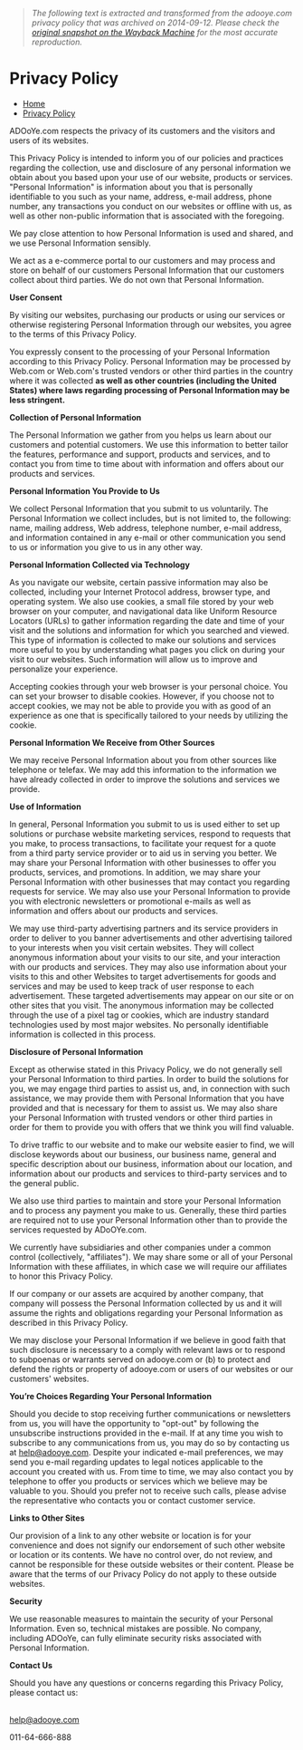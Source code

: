 > *The following text is extracted and transformed from the adooye.com privacy policy that was archived on 2014-09-12. Please check the [original snapshot on the Wayback Machine](https://web.archive.org/web/20140912072531id_/http%3A//adooye.com/index.php%3Froute%3Dinformation/information%26information_id%3D3) for the most accurate reproduction.*

# Privacy Policy

  * [Home](http://adooye.com/index.php?route=common/home)
  * [Privacy Policy](http://adooye.com/index.php?route=information/information&information_id=3)



ADOoYe.com respects the privacy of its customers and the visitors and users of its websites.

This Privacy Policy is intended to inform you of our policies and practices regarding the collection, use and disclosure of any personal information we obtain about you based upon your use of our website, products or services. "Personal Information" is information about you that is personally identifiable to you such as your name, address, e-mail address, phone number, any transactions you conduct on our websites or offline with us, as well as other non-public information that is associated with the foregoing.

We pay close attention to how Personal Information is used and shared, and we use Personal Information sensibly.

We act as a e-commerce portal to our customers and may process and store on behalf of our customers Personal Information that our customers collect about third parties. We do not own that Personal Information.

**User Consent**

By visiting our websites, purchasing our products or using our services or otherwise registering Personal Information through our websites, you agree to the terms of this Privacy Policy.

You expressly consent to the processing of your Personal Information according to this Privacy Policy. Personal Information may be processed by Web.com or Web.com's trusted vendors or other third parties in the country where it was collected **as well as other countries (including the United States) where laws regarding processing of Personal Information may be less stringent.**

**Collection of Personal Information**

The Personal Information we gather from you helps us learn about our customers and potential customers. We use this information to better tailor the features, performance and support, products and services, and to contact you from time to time about with information and offers about our products and services.

**Personal Information You Provide to Us**

We collect Personal Information that you submit to us voluntarily. The Personal Information we collect includes, but is not limited to, the following: name, mailing address, Web address, telephone number, e-mail address, and information contained in any e-mail or other communication you send to us or information you give to us in any other way.

**Personal Information Collected via Technology**

As you navigate our website, certain passive information may also be collected, including your Internet Protocol address, browser type, and operating system. We also use cookies, a small file stored by your web browser on your computer, and navigational data like Uniform Resource Locators (URLs) to gather information regarding the date and time of your visit and the solutions and information for which you searched and viewed. This type of information is collected to make our solutions and services more useful to you by understanding what pages you click on during your visit to our websites. Such information will allow us to improve and personalize your experience.

Accepting cookies through your web browser is your personal choice. You can set your browser to disable cookies. However, if you choose not to accept cookies, we may not be able to provide you with as good of an experience as one that is specifically tailored to your needs by utilizing the cookie.

**Personal Information We Receive from Other Sources**

We may receive Personal Information about you from other sources like telephone or telefax. We may add this information to the information we have already collected in order to improve the solutions and services we provide.

**Use of Information**

In general, Personal Information you submit to us is used either to set up solutions or purchase website marketing services, respond to requests that you make, to process transactions, to facilitate your request for a quote from a third party service provider or to aid us in serving you better. We may share your Personal Information with other businesses to offer you products, services, and promotions. In addition, we may share your Personal Information with other businesses that may contact you regarding requests for service. We may also use your Personal Information to provide you with electronic newsletters or promotional e-mails as well as information and offers about our products and services.

We may use third-party advertising partners and its service providers in order to deliver to you banner advertisements and other advertising tailored to your interests when you visit certain websites. They will collect anonymous information about your visits to our site, and your interaction with our products and services. They may also use information about your visits to this and other Websites to target advertisements for goods and services and may be used to keep track of user response to each advertisement. These targeted advertisements may appear on our site or on other sites that you visit. The anonymous information may be collected through the use of a pixel tag or cookies, which are industry standard technologies used by most major websites. No personally identifiable information is collected in this process.

**Disclosure of Personal Information**

Except as otherwise stated in this Privacy Policy, we do not generally sell your Personal Information to third parties. In order to build the solutions for you, we may engage third parties to assist us, and, in connection with such assistance, we may provide them with Personal Information that you have provided and that is necessary for them to assist us. We may also share your Personal Information with trusted vendors or other third parties in order for them to provide you with offers that we think you will find valuable.

To drive traffic to our website and to make our website easier to find, we will disclose keywords about our business, our business name, general and specific description about our business, information about our location, and information about our products and services to third-party services and to the general public.

We also use third parties to maintain and store your Personal Information and to process any payment you make to us. Generally, these third parties are required not to use your Personal Information other than to provide the services requested by ADoOYe.com.

We currently have subsidiaries and other companies under a common control (collectively, "affiliates"). We may share some or all of your Personal Information with these affiliates, in which case we will require our affiliates to honor this Privacy Policy.

If our company or our assets are acquired by another company, that company will possess the Personal Information collected by us and it will assume the rights and obligations regarding your Personal Information as described in this Privacy Policy.

We may disclose your Personal Information if we believe in good faith that such disclosure is necessary to a comply with relevant laws or to respond to subpoenas or warrants served on adooye.com or (b) to protect and defend the rights or property of adooye.com or users of our websites or our customers' websites.

**You’re Choices Regarding Your Personal Information**

Should you decide to stop receiving further communications or newsletters from us, you will have the opportunity to "opt-out" by following the unsubscribe instructions provided in the e-mail. If at any time you wish to subscribe to any communications from us, you may do so by contacting us at [help@adooye.com](mailto:help@adooye.com). Despite your indicated e-mail preferences, we may send you e-mail regarding updates to legal notices applicable to the account you created with us. From time to time, we may also contact you by telephone to offer you products or services which we believe may be valuable to you. Should you prefer not to receive such calls, please advise the representative who contacts you or contact customer service.

**Links to Other Sites**

Our provision of a link to any other website or location is for your convenience and does not signify our endorsement of such other website or location or its contents. We have no control over, do not review, and cannot be responsible for these outside websites or their content. Please be aware that the terms of our Privacy Policy do not apply to these outside websites.

**Security**

We use reasonable measures to maintain the security of your Personal Information. Even so, technical mistakes are possible. No company, including ADOoYe, can fully eliminate security risks associated with Personal Information.

**Contact Us**

Should you have any questions or concerns regarding this Privacy Policy, please contact us:  
 

[help@adooye.com](mailto:help@adooye.com)

011-64-666-888
